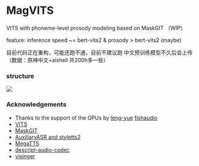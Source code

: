 # MagVITS
VITS with phoneme-level prosody modeling based on MaskGIT （WIP）

feature: inference speed ~= bert-vits2 & prosody > bert-vits2 (maybe)

目前代码正在重构，可能还跑不通，目前不建议跑
中文预训练模型不久后会上传（数据：原神中文+aishell 共200h多一些）

### structure
![](img/magvits.png)

### Acknowledgements
+ Thanks to the support of the GPUs by [leng-yue](https://github.com/leng-yue) [fishaudio](https://github.com/fishaudio)
+ [VITS](https://github.com/jaywalnut310/vits)
+ [MaskGIT](https://github.com/valeoai/Maskgit-pytorch/blob/main/Trainer/vit.py)
+ [AuxiliaryASR and styletts2](https://github.com/yl4579/AuxiliaryASR/)
+ [MegaTTS](https://arxiv.org/abs/2306.03509)
+ [descript-audio-codec](https://github.com/descriptinc/descript-audio-codec)
+ [visinger](https://github.com/zhangyongmao/VISinger2)
